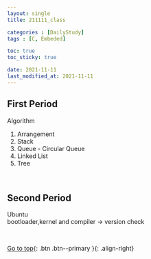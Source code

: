 ```yaml
---
layout: single
title: 211111_class

categories : [DailyStudy]
tags : [C, Embeded]

toc: true
toc_sticky: true

date: 2021-11-11
last_modified_at: 2021-11-11
---
```


## First Period
Algorithm
<br>
1. Arrangement
2. Stack
3. Queue - Circular Queue
4. Linked List
5. Tree
<br>


## Second Period

Ubuntu 
<br>
bootloader,kernel and compiler -> version check


<br>

[Go to top](#){: .btn .btn--primary }{: .align-right}